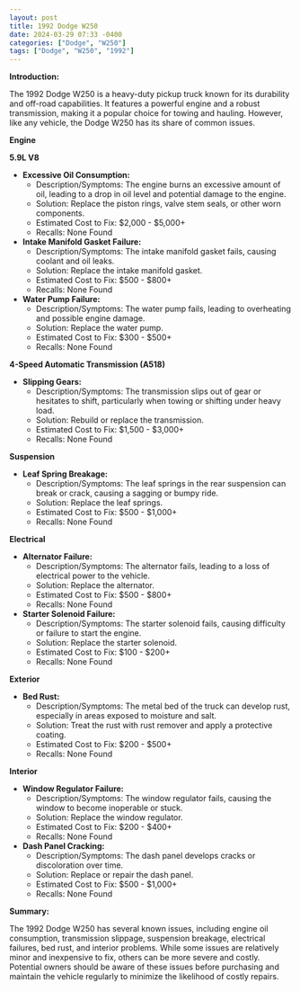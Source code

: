 ```yaml
---
layout: post
title: 1992 Dodge W250
date: 2024-03-29 07:33 -0400
categories: ["Dodge", "W250"]
tags: ["Dodge", "W250", "1992"]
---
```

**Introduction:**

The 1992 Dodge W250 is a heavy-duty pickup truck known for its durability and off-road capabilities. It features a powerful engine and a robust transmission, making it a popular choice for towing and hauling. However, like any vehicle, the Dodge W250 has its share of common issues.

**Engine**

**5.9L V8**

* **Excessive Oil Consumption:**
    * Description/Symptoms: The engine burns an excessive amount of oil, leading to a drop in oil level and potential damage to the engine.
    * Solution: Replace the piston rings, valve stem seals, or other worn components.
    * Estimated Cost to Fix: $2,000 - $5,000+
    * Recalls: None Found
* **Intake Manifold Gasket Failure:**
    * Description/Symptoms: The intake manifold gasket fails, causing coolant and oil leaks.
    * Solution: Replace the intake manifold gasket.
    * Estimated Cost to Fix: $500 - $800+
    * Recalls: None Found
* **Water Pump Failure:**
    * Description/Symptoms: The water pump fails, leading to overheating and possible engine damage.
    * Solution: Replace the water pump.
    * Estimated Cost to Fix: $300 - $500+
    * Recalls: None Found

**4-Speed Automatic Transmission (A518)**

* **Slipping Gears:**
    * Description/Symptoms: The transmission slips out of gear or hesitates to shift, particularly when towing or shifting under heavy load.
    * Solution: Rebuild or replace the transmission.
    * Estimated Cost to Fix: $1,500 - $3,000+
    * Recalls: None Found

**Suspension**

* **Leaf Spring Breakage:**
    * Description/Symptoms: The leaf springs in the rear suspension can break or crack, causing a sagging or bumpy ride.
    * Solution: Replace the leaf springs.
    * Estimated Cost to Fix: $500 - $1,000+
    * Recalls: None Found

**Electrical**

* **Alternator Failure:**
    * Description/Symptoms: The alternator fails, leading to a loss of electrical power to the vehicle.
    * Solution: Replace the alternator.
    * Estimated Cost to Fix: $500 - $800+
    * Recalls: None Found
* **Starter Solenoid Failure:**
    * Description/Symptoms: The starter solenoid fails, causing difficulty or failure to start the engine.
    * Solution: Replace the starter solenoid.
    * Estimated Cost to Fix: $100 - $200+
    * Recalls: None Found

**Exterior**

* **Bed Rust:**
    * Description/Symptoms: The metal bed of the truck can develop rust, especially in areas exposed to moisture and salt.
    * Solution: Treat the rust with rust remover and apply a protective coating.
    * Estimated Cost to Fix: $200 - $500+
    * Recalls: None Found

**Interior**

* **Window Regulator Failure:**
    * Description/Symptoms: The window regulator fails, causing the window to become inoperable or stuck.
    * Solution: Replace the window regulator.
    * Estimated Cost to Fix: $200 - $400+
    * Recalls: None Found
* **Dash Panel Cracking:**
    * Description/Symptoms: The dash panel develops cracks or discoloration over time.
    * Solution: Replace or repair the dash panel.
    * Estimated Cost to Fix: $500 - $1,000+
    * Recalls: None Found

**Summary:**

The 1992 Dodge W250 has several known issues, including engine oil consumption, transmission slippage, suspension breakage, electrical failures, bed rust, and interior problems. While some issues are relatively minor and inexpensive to fix, others can be more severe and costly. Potential owners should be aware of these issues before purchasing and maintain the vehicle regularly to minimize the likelihood of costly repairs.
